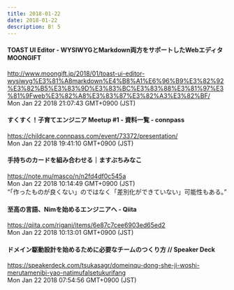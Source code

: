 ```yaml
---
title: 2018-01-22
date: 2018-01-22
description: B! 5
---
```


#### TOAST UI Editor - WYSIWYGとMarkdown両方をサポートしたWebエディタ MOONGIFT
http://www.moongift.jp/2018/01/toast-ui-editor-wysiwyg%E3%81%A8markdown%E4%B8%A1%E6%96%B9%E3%82%92%E3%82%B5%E3%83%9D%E3%83%BC%E3%83%88%E3%81%97%E3%81%9Fweb%E3%82%A8%E3%83%87%E3%82%A3%E3%82%BF/<br>
Mon Jan 22 2018 21:07:43 GMT+0900 (JST)<br>


#### すくすく！子育てエンジニア Meetup  #1 - 資料一覧 - connpass
https://childcare.connpass.com/event/73372/presentation/<br>
Mon Jan 22 2018 19:41:10 GMT+0900 (JST)<br>


#### 手持ちのカードを組み合わせる｜ますぶちみなこ
https://note.mu/masco/n/n2fd4df0c545a<br>
Mon Jan 22 2018 10:14:49 GMT+0900 (JST)<br>
“「作ったものが良くない」のではなく「差別化ができていない」可能性もある。”


#### 至高の言語、Nimを始めるエンジニアへ - Qiita
https://qiita.com/rigani/items/6e87c7cee6903ed65ed2<br>
Mon Jan 22 2018 10:13:01 GMT+0900 (JST)<br>


#### ドメイン駆動設計を始めるために必要なチームのつくり方 // Speaker Deck
https://speakerdeck.com/tsukasagr/domeinqu-dong-she-ji-woshi-merutamenibi-yao-natimufalsetukurifang<br>
Mon Jan 22 2018 07:54:56 GMT+0900 (JST)<br>


